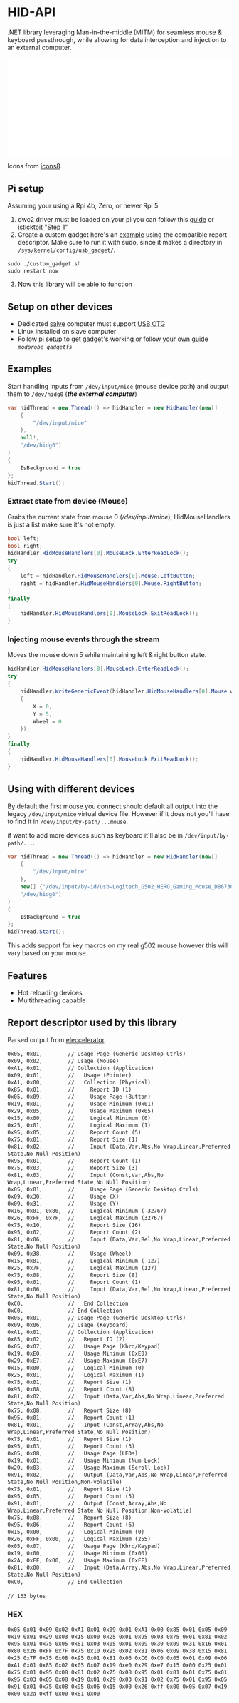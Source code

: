 # HID-API
.NET library leveraging Man-in-the-middle (MITM) for seamless mouse & keyboard passthrough, while allowing for data interception and injection to an external computer.

<p align="center">
    <img alt="Picture example" src="./examples/picture-example.png">
</p>

Icons from [icons8](https://icons8.com/).

## Pi setup
Assuming your using a Rpi 4b, Zero, or newer Rpi 5
1. dwc2 driver must be loaded on your pi you can follow this [guide](https://gist.github.com/gbaman/975e2db164b3ca2b51ae11e45e8fd40a?permalink_comment_id=2970837) or [isticktoit "Step 1"](https://www.isticktoit.net/?p=1383)
2. Create a custom gadget here's an [example](./examples/custom_gadget.sh) using the compatible report descriptor. Make sure to run it with sudo, since it makes a directory in ``/sys/kernel/config/usb_gadget/``.
```
sudo ./custom_gadget.sh
sudo restart now
```
3. Now this library will be able to function

## Setup on other devices
- Dedicated [salve](https://en.wikipedia.org/wiki/Master/slave_(technology)) computer must support [USB OTG](https://en.wikipedia.org/wiki/USB_On-The-Go)
- Linux installed on slave computer
- Follow [pi setup](#pi-setup) to get gadget's working or follow [your own guide](https://google.com) _``modprobe gadgetfs``_

## Examples
Start handling inputs from ``/dev/input/mice`` (mouse device path) and output them to ``/dev/hidg0`` (**_the external computer_**)
```c#
var hidThread = new Thread(() => hidHandler = new HidHandler(new[]
    {
        "/dev/input/mice"
    },
    null!, 
    "/dev/hidg0")
)
{
    IsBackground = true
};
hidThread.Start();
```

### Extract state from device (Mouse)
Grabs the current state from mouse 0 (*_/dev/input/mice_*), HidMouseHandlers is just a list make sure it's not empty. 
```c#
bool left;
bool right;
hidHandler.HidMouseHandlers[0].MouseLock.EnterReadLock();
try
{
    left = hidHandler.HidMouseHandlers[0].Mouse.LeftButton;
    right = hidHandler.HidMouseHandlers[0].Mouse.RightButton;
}
finally
{
    hidHandler.HidMouseHandlers[0].MouseLock.ExitReadLock();
}
```

### Injecting mouse events through the stream
Moves the mouse down 5 while maintaining left & right button state.
```c#
hidHandler.HidMouseHandlers[0].MouseLock.EnterReadLock();
try
{
    hidHandler.WriteGenericEvent(hidHandler.HidMouseHandlers[0].Mouse with
    {
        X = 0,
        Y = 5,
        Wheel = 0
    });
}
finally
{
    hidHandler.HidMouseHandlers[0].MouseLock.ExitReadLock();
}
```

## Using with different devices
By default the first mouse you connect should default all output into the legacy ``/dev/input/mice`` virtual device file.
However if it does not you'll have to find it in ``/dev/input/by-path/...mouse``.

if want to add more devices such as keyboard it'll also be in ``/dev/input/by-path/...``.

```c#
var hidThread = new Thread(() => hidHandler = new HidHandler(new[]
    {
        "/dev/input/mice"
    },
    new[] {"/dev/input/by-id/usb-Logitech_G502_HERO_Gaming_Mouse_D86730BE8888-if01-event-kbd"}, 
    "/dev/hidg0")
)
{
    IsBackground = true
};
hidThread.Start();
```
This adds support for key macros on my real g502 mouse however this will vary based on your mouse. 

## Features
- Hot reloading devices
- Multithreading capable

## Report descriptor used by this library
Parsed output from [eleccelerator](https://eleccelerator.com/usbdescreqparser).
```
0x05, 0x01,        // Usage Page (Generic Desktop Ctrls)
0x09, 0x02,        // Usage (Mouse)
0xA1, 0x01,        // Collection (Application)
0x09, 0x01,        //   Usage (Pointer)
0xA1, 0x00,        //   Collection (Physical)
0x85, 0x01,        //     Report ID (1)
0x05, 0x09,        //     Usage Page (Button)
0x19, 0x01,        //     Usage Minimum (0x01)
0x29, 0x05,        //     Usage Maximum (0x05)
0x15, 0x00,        //     Logical Minimum (0)
0x25, 0x01,        //     Logical Maximum (1)
0x95, 0x05,        //     Report Count (5)
0x75, 0x01,        //     Report Size (1)
0x81, 0x02,        //     Input (Data,Var,Abs,No Wrap,Linear,Preferred State,No Null Position)
0x95, 0x01,        //     Report Count (1)
0x75, 0x03,        //     Report Size (3)
0x81, 0x03,        //     Input (Const,Var,Abs,No Wrap,Linear,Preferred State,No Null Position)
0x05, 0x01,        //     Usage Page (Generic Desktop Ctrls)
0x09, 0x30,        //     Usage (X)
0x09, 0x31,        //     Usage (Y)
0x16, 0x01, 0x80,  //     Logical Minimum (-32767)
0x26, 0xFF, 0x7F,  //     Logical Maximum (32767)
0x75, 0x10,        //     Report Size (16)
0x95, 0x02,        //     Report Count (2)
0x81, 0x06,        //     Input (Data,Var,Rel,No Wrap,Linear,Preferred State,No Null Position)
0x09, 0x38,        //     Usage (Wheel)
0x15, 0x81,        //     Logical Minimum (-127)
0x25, 0x7F,        //     Logical Maximum (127)
0x75, 0x08,        //     Report Size (8)
0x95, 0x01,        //     Report Count (1)
0x81, 0x06,        //     Input (Data,Var,Rel,No Wrap,Linear,Preferred State,No Null Position)
0xC0,              //   End Collection
0xC0,              // End Collection
0x05, 0x01,        // Usage Page (Generic Desktop Ctrls)
0x09, 0x06,        // Usage (Keyboard)
0xA1, 0x01,        // Collection (Application)
0x85, 0x02,        //   Report ID (2)
0x05, 0x07,        //   Usage Page (Kbrd/Keypad)
0x19, 0xE0,        //   Usage Minimum (0xE0)
0x29, 0xE7,        //   Usage Maximum (0xE7)
0x15, 0x00,        //   Logical Minimum (0)
0x25, 0x01,        //   Logical Maximum (1)
0x75, 0x01,        //   Report Size (1)
0x95, 0x08,        //   Report Count (8)
0x81, 0x02,        //   Input (Data,Var,Abs,No Wrap,Linear,Preferred State,No Null Position)
0x75, 0x08,        //   Report Size (8)
0x95, 0x01,        //   Report Count (1)
0x81, 0x01,        //   Input (Const,Array,Abs,No Wrap,Linear,Preferred State,No Null Position)
0x75, 0x01,        //   Report Size (1)
0x95, 0x03,        //   Report Count (3)
0x05, 0x08,        //   Usage Page (LEDs)
0x19, 0x01,        //   Usage Minimum (Num Lock)
0x29, 0x03,        //   Usage Maximum (Scroll Lock)
0x91, 0x02,        //   Output (Data,Var,Abs,No Wrap,Linear,Preferred State,No Null Position,Non-volatile)
0x75, 0x01,        //   Report Size (1)
0x95, 0x05,        //   Report Count (5)
0x91, 0x01,        //   Output (Const,Array,Abs,No Wrap,Linear,Preferred State,No Null Position,Non-volatile)
0x75, 0x08,        //   Report Size (8)
0x95, 0x06,        //   Report Count (6)
0x15, 0x00,        //   Logical Minimum (0)
0x26, 0xFF, 0x00,  //   Logical Maximum (255)
0x05, 0x07,        //   Usage Page (Kbrd/Keypad)
0x19, 0x00,        //   Usage Minimum (0x00)
0x2A, 0xFF, 0x00,  //   Usage Maximum (0xFF)
0x81, 0x00,        //   Input (Data,Array,Abs,No Wrap,Linear,Preferred State,No Null Position)
0xC0,              // End Collection

// 133 bytes
```

### HEX
```
0x05 0x01 0x09 0x02 0xA1 0x01 0x09 0x01 0xA1 0x00 0x85 0x01 0x05 0x09 0x19 0x01 0x29 0x03 0x15 0x00 0x25 0x01 0x95 0x03 0x75 0x01 0x81 0x02 0x95 0x01 0x75 0x05 0x81 0x03 0x05 0x01 0x09 0x30 0x09 0x31 0x16 0x01 0x80 0x26 0xFF 0x7F 0x75 0x10 0x95 0x02 0x81 0x06 0x09 0x38 0x15 0x81 0x25 0x7F 0x75 0x08 0x95 0x01 0x81 0x06 0xC0 0xC0 0x05 0x01 0x09 0x06 0xA1 0x01 0x85 0x02 0x05 0x07 0x19 0xe0 0x29 0xe7 0x15 0x00 0x25 0x01 0x75 0x01 0x95 0x08 0x81 0x02 0x75 0x08 0x95 0x01 0x81 0x01 0x75 0x01 0x95 0x03 0x05 0x08 0x19 0x01 0x29 0x03 0x91 0x02 0x75 0x01 0x95 0x05 0x91 0x01 0x75 0x08 0x95 0x06 0x15 0x00 0x26 0xff 0x00 0x05 0x07 0x19 0x00 0x2a 0xff 0x00 0x81 0x00 
```